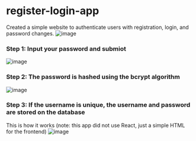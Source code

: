 # register-login-app
Created a simple website to authenticate users with registration, login, and password changes.
![image](https://user-images.githubusercontent.com/94336773/168488265-99408ca3-488f-48b3-9557-42f86a97867c.png)


### Step 1: Input your password and submiot
![image](https://user-images.githubusercontent.com/94336773/168488286-907b36e5-7b16-4ce6-84c5-db3ae9b8e54e.png)

### Step 2: The password is hashed using the bcrypt algorithm
![image](https://user-images.githubusercontent.com/94336773/168488316-147098bf-eb88-4968-a900-167b12e3a98e.png)

### Step 3: If the username is unique, the username and password are stored on the database
This is how it works (note: this app did not use React, just a simple HTML for the frontend)
![image](https://user-images.githubusercontent.com/94336773/168488379-a263ecef-b779-443b-9ed3-fb7c921bb1a4.png)

